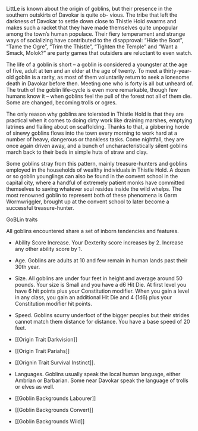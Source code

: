 LittLe is known about the origin of goblins, but their presence in the southern outskirts of Davokar is quite ob- vious. The tribe that left the darkness of Davokar to settle down close to Thistle Hold swarms and makes such a racket that they have made themselves quite unpopular among the town’s human populace. Their fiery temperament and strange ways of socializing have contributed to the disapproval: “Hide the Boot”, “Tame the Ogre”, “Trim the Thistle”, “Tighten the Temple” and “Want a Smack, Molok?” are party games that outsiders are reluctant to even watch.

The life of a goblin is short – a goblin is considered a youngster at the age of five, adult at ten and an elder at the age of twenty. To meet a thirty-year-old goblin is a rarity, as most of them voluntarily return to seek a lonesome death in Davokar before then. Meeting one who is forty is all but unheard of. The truth of the goblin life-cycle is even more remarkable, though few humans know it – when goblins feel the pull of the forest not all of them die. Some are changed, becoming trolls or ogres.

The only reason why goblins are tolerated in Thistle Hold is that they are practical when it comes to doing dirty work like draining marshes, emptying latrines and flailing about on scaffolding. Thanks to that, a gibbering horde of sinewy goblins flows into the town every morning to work hard at a number of heavy, dangerous or thankless tasks. Come nightfall, they are once again driven away, and a bunch of uncharacteristically silent goblins march back to their beds in simple huts of straw and clay.

Some goblins stray from this pattern, mainly treasure-hunters and goblins employed in the households of wealthy individuals in Thistle Hold. A dozen or so goblin younglings can also be found in the convent school in the capital city, where a handful of extremely patient monks have committed themselves to saving whatever soul resides inside the wild whelps. The most renowned goblin to represent both of these phenomena is Garm Wormwriggler, brought up at the convent school to later become a successful treasure-hunter.

GoBLin traits

All goblins encountered share a set of inborn tendencies and features.  
- Ability Score Increase. Your Dexterity score increases by 2. Increase any other ability score by 1.
- Age. Goblins are adults at 10 and few remain in human lands past their 30th year.
- Size. All goblins are under four feet in height and average around 50 pounds. Your size is Small and you have a d6 Hit Die. At first level you have 6 hit points plus your Constitution modifier. When you gain a level in any class, you gain an additional Hit Die and 4 (1d6) plus your Constitution modifier hit points.
- Speed. Goblins scurry underfoot of the bigger peoples but their strides cannot match them distance for distance. You have a base speed of 20 feet.
- [[Origin Trait Darkvision]] 
- [[Origin Trait Pariahs]] 
- [[Orignin Trait Survival Instinct]]. 

- Languages. Goblins usually speak the local human language, either Ambrian or Barbarian. Some near Davokar speak the language of trolls or elves as well.
- [[Goblin Backgrounds Labourer]]
- [[Goblin Backgrounds Convert]]
- [[Goblin Backgrounds Wild]]